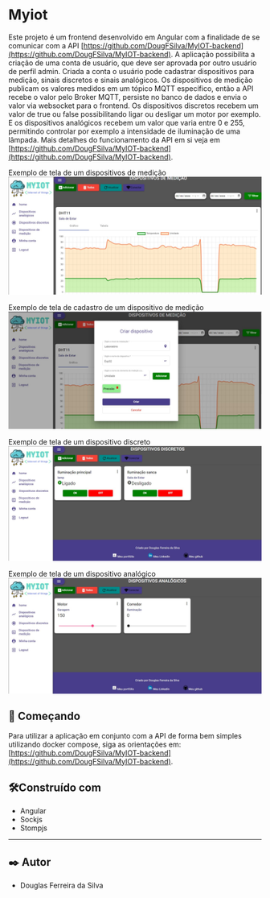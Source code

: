 # Myiot

Este projeto é um frontend desenvolvido em Angular com a finalidade de se comunicar com a API [https://github.com/DougFSilva/MyIOT-backend](https://github.com/DougFSilva/MyIOT-backend). A aplicação possibilita a criação de uma conta de usuário, que deve ser aprovada por outro usuário de perfil admin. Criada a conta o usuário pode cadastrar dispositivos para medição, sinais discretos e sinais analógicos. Os dispositivos de medição publicam os valores medidos em um tópico MQTT específico, então a API recebe o valor pelo Broker MQTT, persiste no banco de dados e envia o valor via websocket para o frontend. Os dispositivos discretos recebem um valor de true ou false possibilitando ligar ou desligar um motor por exemplo. E os dispositivos analógicos recebem um valor que varia entre 0 e 255, permitindo controlar por exemplo a intensidade de iluminação de uma lâmpada. Mais detalhes do funcionamento da API em si veja em [https://github.com/DougFSilva/MyIOT-backend](https://github.com/DougFSilva/MyIOT-backend).

Exemplo de tela de um dispositivos de medição ![tela de dispositivo de medição](./src//assets/exemplo-tela-medicao.jpg)

Exemplo de tela de cadastro de um dispositivo de medição ![tela e cadastro de um dispositivo de medição](./src/assets/exemplo-tela-medicao-cadastro.jpg)

Exemplo de tela de um dispositivo discreto ![tela de dispositivo discreto](./src/assets/exemplo-tela-discreto.jpg)

Exemplo de tela de um dispositivo analógico ![tela de dispositivo analógico](./src/assets/exemplo-tela-analogico.jpg)


## 🚀 Começando
Para utilizar a aplicação em conjunto com a API de forma bem simples utilizando docker compose, siga as orientações em: [https://github.com/DougFSilva/MyIOT-backend](https://github.com/DougFSilva/MyIOT-backend). 


## 🛠️Construído com

* Angular
* Sockjs
* Stompjs
---
## ✒️ Autor
* Douglas Ferreira da Silva
